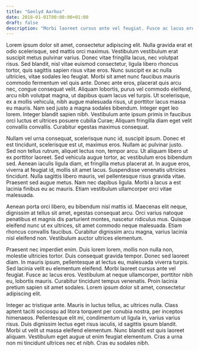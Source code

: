 ```yaml
---
title: "Genlyd Aarhus"
date: 2018-01-01T00:00:00+01:00
draft: false
description: "Morbi laoreet cursus ante vel feugiat. Fusce ac lacus eros."
---
```

Lorem ipsum dolor sit amet, consectetur adipiscing elit. Nulla gravida erat et odio scelerisque, sed mattis orci maximus. Vestibulum vestibulum erat suscipit metus pulvinar varius. Donec vitae fringilla lacus, nec volutpat risus. Sed blandit, nisl vitae euismod consectetur, ligula libero rhoncus tortor, quis sagittis sapien risus vitae eros. Nunc suscipit ex ac nulla ultricies, vitae sodales leo feugiat. Morbi sit amet nunc faucibus mauris commodo fermentum vel quis ante. Donec ante eros, placerat quis arcu nec, congue consequat velit. Aliquam lobortis, purus vel commodo eleifend, arcu nibh volutpat magna, ut dapibus quam lacus vel turpis. Ut scelerisque, ex a mollis vehicula, nibh augue malesuada risus, ut porttitor lacus massa eu mauris. Nam sed justo a magna sodales bibendum. Integer eget leo lorem. Integer blandit sapien nibh. Vestibulum ante ipsum primis in faucibus orci luctus et ultrices posuere cubilia Curae; Aliquam fringilla diam eget velit convallis convallis. Curabitur egestas maximus consequat.

Nullam vel urna consequat, scelerisque nunc id, suscipit ipsum. Donec et est tincidunt, scelerisque est ut, maximus eros. Nullam ac pulvinar justo. Sed non tellus rutrum, aliquet lectus non, tempor arcu. Ut aliquam libero ut ex porttitor laoreet. Sed vehicula augue tortor, ac vestibulum eros bibendum sed. Aenean iaculis ligula diam, et fringilla metus placerat at. In augue eros, viverra at feugiat id, mollis sit amet lacus. Suspendisse venenatis ultricies tincidunt. Nulla sagittis libero mauris, vel pellentesque risus gravida vitae. Praesent sed augue metus. Nam nec dapibus ligula. Morbi a lacus a est lacinia finibus eu ac mauris. Etiam vestibulum ullamcorper orci vitae malesuada.

Aenean porta orci libero, eu bibendum nisl mattis id. Maecenas elit neque, dignissim at tellus sit amet, egestas consequat arcu. Orci varius natoque penatibus et magnis dis parturient montes, nascetur ridiculus mus. Quisque eleifend nunc ut ex ultrices, sit amet commodo neque malesuada. Etiam rhoncus convallis faucibus. Curabitur dignissim arcu magna, varius lacinia nisl eleifend non. Vestibulum auctor ultrices elementum.

Praesent nec imperdiet enim. Duis lorem lorem, mollis non nulla non, molestie ultricies tortor. Duis consequat gravida tempor. Donec sed laoreet diam. In mauris ipsum, pellentesque at lectus eu, malesuada viverra turpis. Sed lacinia velit eu elementum eleifend. Morbi laoreet cursus ante vel feugiat. Fusce ac lacus eros. Vestibulum at neque ullamcorper, porttitor nibh eu, lobortis mauris. Curabitur tincidunt tempus venenatis. Proin lacinia pretium sapien sit amet sodales. Lorem ipsum dolor sit amet, consectetur adipiscing elit.

Integer ac tristique ante. Mauris in luctus tellus, ac ultrices nulla. Class aptent taciti sociosqu ad litora torquent per conubia nostra, per inceptos himenaeos. Pellentesque elit mi, condimentum ut ligula in, varius varius risus. Duis dignissim lectus eget risus iaculis, id sagittis ipsum blandit. Morbi ut velit ut massa eleifend elementum. Nunc blandit est quis laoreet aliquam. Vestibulum eget augue ut enim feugiat elementum. Cras a urna non mi tincidunt ultrices nec et nibh. Cras eu sodales nibh.